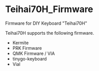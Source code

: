 # Teihai70H_Firmware
Firmware for DIY Keyboard "Teihai70H"

Teihai70H supports the following firmware.

 * Kermite
 * PRK Firmware
 * QMK Firmware / VIA
 * tinygo-keyboard
 * Vial
